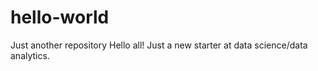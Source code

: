 # hello-world
Just another repository
Hello all! Just a new starter at data science/data analytics.
